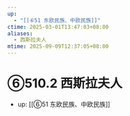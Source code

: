 ```yaml
---
up:
  - "[[⑥51 东欧民族、中欧民族]]"
ctime: 2025-03-01T13:47:03+08:00
aliases:
  - 西斯拉夫人
mtime: 2025-09-09T12:37:05+08:00
---
```


# ⑥510.2 西斯拉夫人

- up: [[⑥51 东欧民族、中欧民族]]
